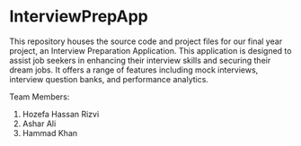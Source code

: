 # InterviewPrepApp
This repository houses the source code and project files for our final year project, an Interview Preparation Application. This application is designed to assist job seekers in enhancing their interview skills and securing their dream jobs. It offers a range of features including mock interviews, interview question banks, and performance analytics.

Team Members: 
1. Hozefa Hassan Rizvi
2. Ashar Ali
3. Hammad Khan

